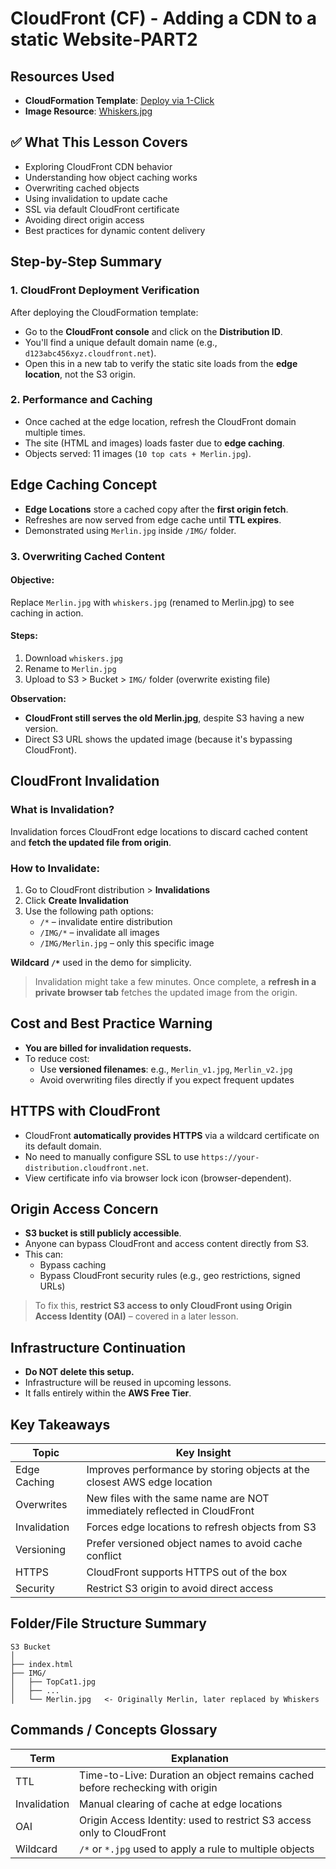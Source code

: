 # CloudFront (CF) - Adding a CDN to a static Website-PART2

## Resources Used

- **CloudFormation Template**: [Deploy via 1-Click](https://console.aws.amazon.com/cloudformation/home?region=us-east-1#/stacks/create/review?templateURL=https://learn-cantrill-labs.s3.amazonaws.com/awscoursedemos/0026-aws-associate-cdn-cloudfront-and-s3/top10catsbucket.yaml&stackName=CFANDS3)
- **Image Resource**: [Whiskers.jpg](https://learn-cantrill-labs.s3.amazonaws.com/awscoursedemos/0026-aws-associate-cdn-cloudfront-and-s3/whiskers.jpg)

## ✅ What This Lesson Covers

- Exploring CloudFront CDN behavior
- Understanding how object caching works
- Overwriting cached objects
- Using invalidation to update cache
- SSL via default CloudFront certificate
- Avoiding direct origin access
- Best practices for dynamic content delivery

## Step-by-Step Summary

### 1. CloudFront Deployment Verification

After deploying the CloudFormation template:

- Go to the **CloudFront console** and click on the **Distribution ID**.
- You'll find a unique default domain name (e.g., `d123abc456xyz.cloudfront.net`).
- Open this in a new tab to verify the static site loads from the **edge location**, not the S3 origin.

### 2. Performance and Caching

- Once cached at the edge location, refresh the CloudFront domain multiple times.
- The site (HTML and images) loads faster due to **edge caching**.
- Objects served: 11 images (`10 top cats + Merlin.jpg`).

## Edge Caching Concept

- **Edge Locations** store a cached copy after the **first origin fetch**.
- Refreshes are now served from edge cache until **TTL expires**.
- Demonstrated using `Merlin.jpg` inside `/IMG/` folder.

### 3. Overwriting Cached Content

#### Objective:

Replace `Merlin.jpg` with `whiskers.jpg` (renamed to Merlin.jpg) to see caching in action.

#### Steps:

1. Download `whiskers.jpg`
2. Rename to `Merlin.jpg`
3. Upload to S3 > Bucket > `IMG/` folder (overwrite existing file)

**Observation:**

- **CloudFront still serves the old Merlin.jpg**, despite S3 having a new version.
- Direct S3 URL shows the updated image (because it's bypassing CloudFront).

## CloudFront Invalidation

### What is Invalidation?

Invalidation forces CloudFront edge locations to discard cached content and **fetch the updated file from origin**.

### How to Invalidate:

1. Go to CloudFront distribution > **Invalidations**
2. Click **Create Invalidation**
3. Use the following path options:
   - `/*` – invalidate entire distribution
   - `/IMG/*` – invalidate all images
   - `/IMG/Merlin.jpg` – only this specific image

**Wildcard `/*`** used in the demo for simplicity.

> Invalidation might take a few minutes. Once complete, a **refresh in a private browser tab** fetches the updated image from the origin.

## Cost and Best Practice Warning

- **You are billed for invalidation requests.**
- To reduce cost:
  - Use **versioned filenames**: e.g., `Merlin_v1.jpg`, `Merlin_v2.jpg`
  - Avoid overwriting files directly if you expect frequent updates

## HTTPS with CloudFront

- CloudFront **automatically provides HTTPS** via a wildcard certificate on its default domain.
- No need to manually configure SSL to use `https://your-distribution.cloudfront.net`.
- View certificate info via browser lock icon (browser-dependent).

## Origin Access Concern

- **S3 bucket is still publicly accessible**.
- Anyone can bypass CloudFront and access content directly from S3.
- This can:
  - Bypass caching
  - Bypass CloudFront security rules (e.g., geo restrictions, signed URLs)

> To fix this, **restrict S3 access to only CloudFront using Origin Access Identity (OAI)** – covered in a later lesson.

## Infrastructure Continuation

- **Do NOT delete this setup.**
- Infrastructure will be reused in upcoming lessons.
- It falls entirely within the **AWS Free Tier**.

## Key Takeaways

| Topic        | Key Insight                                                              |
| ------------ | ------------------------------------------------------------------------ |
| Edge Caching | Improves performance by storing objects at the closest AWS edge location |
| Overwrites   | New files with the same name are NOT immediately reflected in CloudFront |
| Invalidation | Forces edge locations to refresh objects from S3                         |
| Versioning   | Prefer versioned object names to avoid cache conflict                    |
| HTTPS        | CloudFront supports HTTPS out of the box                                 |
| Security     | Restrict S3 origin to avoid direct access                                |

## Folder/File Structure Summary

```
S3 Bucket
│
├── index.html
├── IMG/
│   ├── TopCat1.jpg
│   ├── ...
│   └── Merlin.jpg   <- Originally Merlin, later replaced by Whiskers
```

## Commands / Concepts Glossary

| Term         | Explanation                                                                   |
| ------------ | ----------------------------------------------------------------------------- |
| TTL          | Time-to-Live: Duration an object remains cached before rechecking with origin |
| Invalidation | Manual clearing of cache at edge locations                                    |
| OAI          | Origin Access Identity: used to restrict S3 access only to CloudFront         |
| Wildcard     | `/*` or `*.jpg` used to apply a rule to multiple objects                      |
